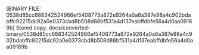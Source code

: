 [BINARY FILE: 0538d85cc688342524966ef5408773a872e9264a0a6a387e98a4c902bdabffc92215dc92a0e0373cbd8b508d88bf531a4d137eabffdbfe56a4d0aa09189b]
Stored copy: docs/converted-binary/0538d85cc688342524966ef5408773a872e9264a0a6a387e98a4c902bdabffc92215dc92a0e0373cbd8b508d88bf531a4d137eabffdbfe56a4d0aa09189b
